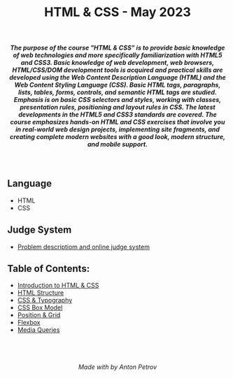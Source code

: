 <h1 align="center">
HTML & CSS - May 2023
</h1>

<br/>

<h5 align="center">
The purpose of the course "HTML & CSS" is to provide basic knowledge of web technologies and more specifically familiarization with HTML5 and CSS3. Basic knowledge of web development, web browsers, HTML/CSS/DOM development tools is acquired and practical skills are developed using the Web Content Description Language (HTML) and the Web Content Styling Language (CSS). Basic HTML tags, paragraphs, lists, tables, forms, controls, and semantic HTML tags are studied. Emphasis is on basic CSS selectors and styles, working with classes, presentation rules, positioning and layout rules in CSS. The latest developments in the HTML5 and CSS3 standards are covered. The course emphasizes hands-on HTML and CSS exercises that involve you in real-world web design projects, implementing site fragments, and creating complete modern websites with a good look, modern structure, and mobile support.
</h5>

<br/>

## Language

- HTML
- CSS

## Judge System

- [Problem descriptiom and online judge system](https://judge.softuni.org/Contests#!/List/ByCategory/134/HTML-and-CSS-Exercises)

## Table of Contents:

- [Introduction to HTML & CSS](https://github.com/tonytech83/HTML-CSS/tree/main/01_Introduction_to_HTML_%26_CSS)
- [HTML Structure](https://github.com/tonytech83/HTML-CSS/tree/main/02_HTML_Structure)
- [CSS & Typography](https://github.com/tonytech83/HTML-CSS/tree/main/03_CSS_%26_Typography)
- [CSS Box Model](https://github.com/tonytech83/HTML-CSS/tree/main/04_CSS_Box_Model)
- [Position & Grid](https://github.com/tonytech83/HTML-CSS/tree/main/05_Position_and_Grid)
- [Flexbox](https://github.com/tonytech83/HTML-CSS/tree/main/06_Flexbox)
- [Media Queries](https://github.com/tonytech83/HTML-CSS/tree/main/07_Media_Queries)

<br/>
<br/>

<h6 align="center"> Made with by Anton Petrov </h6>
